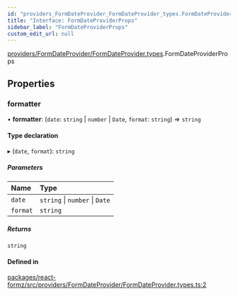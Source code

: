 ```yaml
---
id: "providers_FormDateProvider_FormDateProvider_types.FormDateProviderProps"
title: "Interface: FormDateProviderProps"
sidebar_label: "FormDateProviderProps"
custom_edit_url: null
---
```


[providers/FormDateProvider/FormDateProvider.types](../modules/providers_FormDateProvider_FormDateProvider_types.md).FormDateProviderProps

## Properties

### formatter

• **formatter**: (`date`: `string` \| `number` \| `Date`, `format`: `string`) => `string`

#### Type declaration

▸ (`date`, `format`): `string`

##### Parameters

| Name | Type |
| :------ | :------ |
| `date` | `string` \| `number` \| `Date` |
| `format` | `string` |

##### Returns

`string`

#### Defined in

[packages/react-formz/src/providers/FormDateProvider/FormDateProvider.types.ts:2](https://github.com/ZerryStack/react-formz/blob/1bf2d41/packages/react-formz/src/providers/FormDateProvider/FormDateProvider.types.ts#L2)
